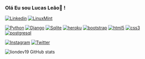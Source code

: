 ### Olá Eu sou Lucas Leão🐧 !

[![Linkedin](https://img.shields.io/badge/LinkedIn-0077B5?style=for-the-badge&logo=linkedin&logoColor=white)](https://www.linkedin.com/in/lucas-le%C3%A3o-01210220a/)
[![LinuxMint](https://img.shields.io/badge/Linux_Mint-87CF3E?style=for-the-badge&logo=linux-mint&logoColor=white)]()

[![Python](https://img.shields.io/badge/Python-14354C?style=for-the-badge&logo=python&logoColor=white)]()
[![Django](https://img.shields.io/badge/Django-092E20?style=for-the-badge&logo=django&logoColor=white)]()
[![Sqlite](https://img.shields.io/badge/SQLite-07405E?style=for-the-badge&logo=sqlite&logoColor=white)]()
[![heroku](https://img.shields.io/badge/Heroku-430098?style=for-the-badge&logo=heroku&logoColor=white)]()
[![bootstrap](https://img.shields.io/badge/Bootstrap-563D7C?style=for-the-badge&logo=bootstrap&logoColor=white)]()
[![html5](https://img.shields.io/badge/HTML5-E34F26?style=for-the-badge&logo=html5&logoColor=white)]()
[![css3](https://img.shields.io/badge/CSS3-1572B6?style=for-the-badge&logo=css3&logoColor=white)]()
[![postgresql](https://img.shields.io/badge/PostgreSQL-316192?style=for-the-badge&logo=postgresql&logoColor=white)]()


[![Instagram](https://img.shields.io/badge/Instagram-E4405F?style=for-the-badge&logo=instagram&logoColor=white)](https://www.instagram.com/lucas.saraiva.leao/)
[![Twitter](https://img.shields.io/badge/Twitter-1DA1F2?style=for-the-badge&logo=twitter&logoColor=white)](https://twitter.com/liondev19)

![liondev19 GitHub stats](https://github-readme-stats.vercel.app/api?username=lucassaraivaleao&show_icons=true&theme=tokyonight)





